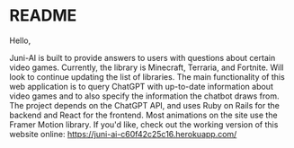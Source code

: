 # README

Hello,

Juni-AI is built to provide answers to users with questions about certain video games. Currently, the library is Minecraft, Terraria, and Fortnite. Will look to continue updating the list of libraries. 
The main functionality of this web application is to query ChatGPT with up-to-date information about video games and to also specify the information the chatbot draws from. 
The project depends on the ChatGPT API, and uses Ruby on Rails for the backend and React for the frontend. Most animations on the site use the Framer Motion library.
If you'd like, check out the working version of this website online: https://juni-ai-c60f42c25c16.herokuapp.com/
